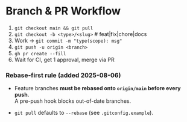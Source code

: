 # Branch & PR Workflow
1. `git checkout main && git pull`
2. `git checkout -b <type>/<slug>`  # feat|fix|chore|docs
3. Work → `git commit -m "type(scope): msg"`
4. `git push -u origin <branch>`
5. `gh pr create --fill`
6. Wait for CI, get 1 approval, merge via PR

### Rebase-first rule  (added 2025-08-06)

* Feature branches **must be rebased onto `origin/main` before every push**.  
  A pre-push hook blocks out-of-date branches.

* `git pull` defaults to `--rebase` (see `.gitconfig.example`).

